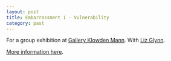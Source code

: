 ```yaml
---
layout: post
title: Embarrassment 1 - Vulnerability
category: past
---
```


For a group exhibition at [Gallery Klowden Mann](http://klowdenmann.com/). With [Liz Glynn](https://en.wikipedia.org/wiki/Liz_Glynn).

[More information here](http://www.gallerykmla.com/exhibitions/embarrassment-1-vulnerability.html).